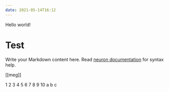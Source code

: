 ```yaml
---
date: 2021-05-14T16:12
---
```


Hello world!



# Test

Write your Markdown content here. Read [neuron documentation](https://neuron.zettel.page/2011404.html) for syntax help.

[[meg]]

1
2
3
4
5
6
7
8
9
10
a
b
c





